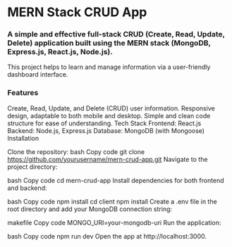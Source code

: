 # MERN Stack CRUD App
### A simple and effective full-stack CRUD (Create, Read, Update, Delete) application built using the MERN stack (MongoDB, Express.js, React.js, Node.js).
 This project helps to learn and manage information via a user-friendly dashboard interface.

### Features
Create, Read, Update, and Delete (CRUD) user information.
Responsive design, adaptable to both mobile and desktop.
Simple and clean code structure for ease of understanding.
Tech Stack
Frontend: React.js
Backend: Node.js, Express.js
Database: MongoDB (with Mongoose)
Installation

Clone the repository:
bash
Copy code
git clone https://github.com/yourusername/mern-crud-app.git
Navigate to the project directory:

bash
Copy code
cd mern-crud-app
Install dependencies for both frontend and backend:

bash
Copy code
npm install
cd client
npm install
Create a .env file in the root directory and add your MongoDB connection string:

makefile
Copy code
MONGO_URI=your-mongodb-uri
Run the application:

bash
Copy code
npm run dev
Open the app at http://localhost:3000.

